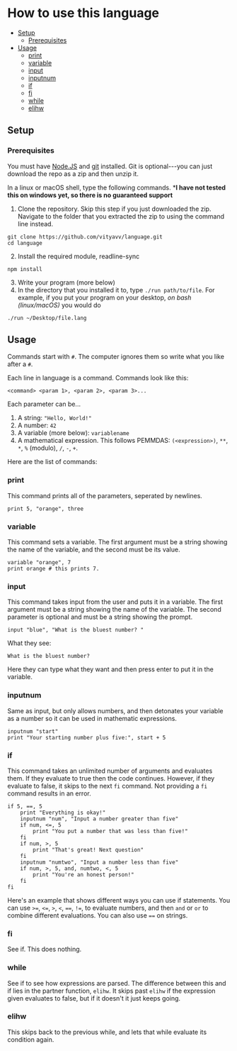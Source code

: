 # How to use this language
* [Setup](#setup)
	* [Prerequisites](#prerequisites)
* [Usage](#usage)
	* [print](#print)
	* [variable](#variable)
	* [input](#input)
	* [inputnum](#inputnum)
	* [if](#if)
	* [fi](#fi)
	* [while](#while)
	* [elihw](#elihw)
## Setup

### Prerequisites
You must have [Node.JS](https://nodejs.org/en/) and [git](https://git-scm.com/) installed. Git is optional---you can just download the repo as a zip and then unzip it.

In a linux or macOS shell, type the following commands. ***I have not tested this on windows yet, so there is no guaranteed support**

1. Clone the repository. Skip this step if you just downloaded the zip. Navigate to the folder that you extracted the zip to using the command line instead.
```
git clone https://github.com/vityavv/language.git
cd language
```
2. Install the required module, readline-sync
```
npm install
```
3. Write your program (more below)
4. In the directory that you installed it to, type `./run path/to/file`. For example, if you put your program on your desktop, *on bash (linux/macOS)* you would do
```
./run ~/Desktop/file.lang
```

## Usage

Commands start with `#`. The computer ignores them so write what you like after a `#`.

Each line in language is a command. Commands look like this:
```
<command> <param 1>, <param 2>, <param 3>...
```
Each parameter can be...
1. A string: `"Hello, World!"`
2. A number: `42`
3. A variable (more below): `variablename`
4. A mathematical expression. This follows PEMMDAS: `(<expression>)`, `**`, `*`, `%` (modulo), `/`, `-`, `+`.

Here are the list of commands:

### print
This command prints all of the parameters, seperated by newlines.
```
print 5, "orange", three
```

### variable
This command sets a variable. The first argument must be a string showing the name of the variable, and the second must be its value.
```
variable "orange", 7
print orange # this prints 7.
```

### input
This command takes input from the user and puts it in a variable. The first argument must be a string showing the name of the variable. The second parameter is optional and must be a string showing the prompt.
```
input "blue", "What is the bluest number? "
```
What they see:
```
What is the bluest number?
```
Here they can type what they want and then press enter to put it in the variable.

### inputnum
Same as input, but only allows numbers, and then detonates your variable as a number so it can be used in mathematic expressions.
```
inputnum "start"
print "Your starting number plus five:", start + 5
```

### if
This command takes an unlimited number of arguments and evaluates them. If they evaluate to true then the code continues. However, if they evaluate to false, it skips to the next `fi` command. Not providing a `fi` command results in an error.
```
if 5, ==, 5
	print "Everything is okay!"
	inputnum "num", "Input a number greater than five"
	if num, <=, 5
		print "You put a number that was less than five!"
	fi
	if num, >, 5
		print "That's great! Next question"
	fi
	inputnum "numtwo", "Input a number less than five"
	if num, >, 5, and, numtwo, <, 5
		print "You're an honest person!"
	fi
fi
```
Here's an example that shows different ways you can use if statements. You can use `>=`, `<=`, `>`, `<`, `==`, `!=`, to evaluate numbers, and then `and` or `or` to combine different evaluations. You can also use `==` on strings.

### fi
See if. This does nothing.

### while
See if to see how expressions are parsed. The difference between this and if lies in the partner function, `elihw`. It skips past `elihw` if the expression given evaluates to false, but if it doesn't it just keeps going.

### elihw
This skips back to the previous while, and lets that while evaluate its condition again.

